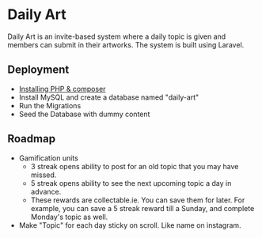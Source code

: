 # Daily Art
Daily Art is an invite-based system where a daily topic is given and members can submit in their artworks. The system is built using Laravel.

## Deployment
- [Installing PHP & composer](http://laravel.com/docs/4.2/quick#local-development-environment "Laravel")
- Install MySQL and create a database named "daily-art"
- Run the Migrations
- Seed the Database with dummy content

## Roadmap
- Gamification units
  - 3 streak opens ability to post for an old topic that you may have missed.
  - 5 streak opens ability to see the next upcoming topic a day in advance.
  - These rewards are collectable.ie. You can save them for later. For example, you can save a 5 streak reward till a Sunday, and complete Monday's topic as well.
- Make "Topic" for each day sticky on scroll. Like name on instagram.
